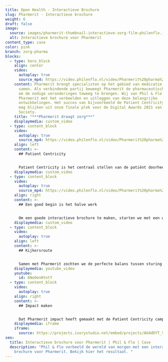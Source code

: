 ```yaml
---
title: Open Health - Interactieve Brochure
slug: Pharmerit - Interactieve brochure
weight: 6
draft: false
image:
  source: images/pharmerit-thumbnail-interactieve-zorg-film-philenflo.jpg
  alt: Interactieve brochure voor Pharmerit
content_type: case
color: pink
branch: zorg-pharma
blocks:
  - type: hero_block
    align: center
    video:
      autoplay: true
      source_mp4: https://video.philenflo.nl/video/Pharmerit%20pharma%20animation%20philenflo.mp4
    content: Pharmerit brengt specialisten op het gebied van medicatie en therapie
      samen. Als verbindende partij beweegt Pharmerit de pharmaceutische branche
      om de nodige veranderingen teweeg te brengen. Wij van Phil & Flo helpen
      Pharmerit met het verbeelden en uitleggen van deze belangrijke
      ontwikkelingen. Het succes van bijvoorbeeld de Patient Centricity campagne
      mag blijken uit onze finale plek voor de Digital Awards 2021 van The PM
      Society.
    title: "***Pharmerit draagt zorg***"
    displaymedia: custom_video
  - type: content_block
    video:
      autoplay: true
      source_mp4: https://video.philenflo.nl/video/Pharmerit%20pharma%20marketing%20philenflo.mp4
    align: left
    content: >-
      ## Patient Centricity


      Patient Centricity is het centraal stellen van de patiënt doorheen de ontwikkelingen, en implementatie van nieuwe medicatie. In elke fase moeten de patiënt en zijn beleving centraal staan. Om dit concept en de implementatie ervan goed uit te leggen, maakten wij een interactieve brochure voor Pharmerit. Het voordeel van een interactieve brochure? Een prachtige samensmelting van animatie, foto-, tekst- en filmelementen. Zo kan je allerlei losse vormen van content samenbrengen in één brochure waarin je de doelgroep stapsgewijs en op een speelse manier je verhaal kunt vertellen.
    displaymedia: custom_video
  - type: content_block
    video:
      autoplay: true
      source_mp4: https://video.philenflo.nl/video/Pharmerit%20pharma%20film%20philenflo.mp4
    align: right
    content: >-
      ## Een goed begin is het halve werk


      Om een goede interactieve brochure te maken, starten we met een wireframe. Hierin schetsen we het skelet van de interactieve brochure. Zo kunnen we de gewenste klantbeleving en volgorde van content goed op elkaar laten aansluiten. Vervolgens kijken we naar waar welke vorm van content het beste aansluit bij de verschillende fasen in de brochure. In dit geval werkten we met [animaties](https://www.philenflo.nl/oplossingen/animatie-laten-maken/), teksten en afbeeldingen.
    displaymedia: custom_video
  - type: content_block
    video:
      autoplay: true
    align: left
    content: >-
      ## Kijkersroute


      Samen met Pharmerit zochten we de perfecte balans tussen sturing en kijkersvrijheid. Om de kijker snel mee te nemen in de wereld van Patient Centricity, opent de brochure met een uitleganimatie. Vervolgens kan de kijker zelf in het hoofdmenu een verdiepingsslag maken om zo meer te leren over specifieke onderdelen. Tot slot wordt de bezoeker uitgenodigd om vrijblijvend contact op te nemen met experts van Pharmerit.
    displaymedia: youtube_video
    youtube:
      id: 6NoOenHtntY
  - type: content_block
    video:
      autoplay: true
    align: right
    content: >-
      ## Impact maken


      Dat Pharmerit impact heeft gemaakt met de Patient Centricity campagne is niet alleen uit goede kijkcijfers en reacties af te leiden. De Patient Centricity campagne is finalist voor de Digital Awards 2021 van The PM Society. Een organisatie die zich inzet voor betere communicatie in de zorg om zo de zorg zelf te verbeteren. Natuurlijk zijn ook wij van Phil & Flo hier enorm trots op. Beleef de brochure zelf en laat ons weten wat je vindt!
    displaymedia: iframe
    iframe:
      source: https://projects.ivorystudio.net/embed/projects/AU4dDYT_VFMk
seo:
  title: Interactieve brochure voor Pharmerit | Phil & Flo | Case
  description: "Phil & Flo verbeeld de wereld van morgen met een interactieve
    brochure voor Pharmerit. Bekijk hier het resultaat. "
---
```

